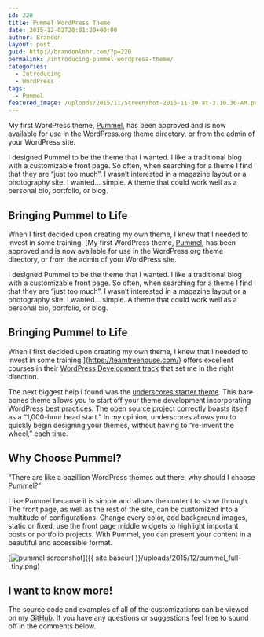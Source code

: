 ```yaml
---
id: 220
title: Pummel WordPress Theme
date: 2015-12-02T20:01:20+00:00
author: Brandon
layout: post
guid: http://brandonlehr.com/?p=220
permalink: /introducing-pummel-wordpress-theme/
categories:
  - Introducing
  - WordPress
tags:
  - Pummel
featured_image: /uploads/2015/11/Screenshot-2015-11-30-at-3.10.36-AM.png
---
```

My first WordPress theme, [Pummel](https://wordpress.org/themes/pummel/), has been approved and is now available for use in the WordPress.org theme directory, or from the admin of your WordPress site.

I designed Pummel to be the theme that I wanted. I like a traditional blog with a customizable front page. So often, when searching for a theme I find that they are &#8220;just too much&#8221;. I wasn&#8217;t interested in a magazine layout or a photography site. I wanted&#8230; simple. A theme that could work well as a personal bio, portfolio, or blog.<!--more-->

## Bringing Pummel to Life

When I first decided upon creating my own theme, I knew that I needed to invest in some training. [My first WordPress theme, [Pummel](https://wordpress.org/themes/pummel/), has been approved and is now available for use in the WordPress.org theme directory, or from the admin of your WordPress site.

I designed Pummel to be the theme that I wanted. I like a traditional blog with a customizable front page. So often, when searching for a theme I find that they are &#8220;just too much&#8221;. I wasn&#8217;t interested in a magazine layout or a photography site. I wanted&#8230; simple. A theme that could work well as a personal bio, portfolio, or blog.<!--more-->

## Bringing Pummel to Life

When I first decided upon creating my own theme, I knew that I needed to invest in some training.](https://teamtreehouse.com/) offers excellent courses in their [WordPress Development track](https://teamtreehouse.com/tracks/wordpress-development) that set me in the right direction.

The next biggest help I found was the [underscores starter theme](http://underscores.me/). This bare bones theme allows you to start off your theme development incorporating WordPress best practices. The open source project correctly boasts itself as a &#8220;1,000-hour head start.&#8221; In my opinion, underscores allows you to quickly begin designing your themes, without having to &#8220;re-invent the wheel,&#8221; each time.

## Why Choose Pummel?

&#8220;There are like a bazillion WordPress themes out there, why should I choose Pummel?&#8221;

I like Pummel because it is simple and allows the content to show through. The front page, as well as the rest of the site, can be customized into a multitude of configurations. Change every color, add background images, static or fixed, use the front page middle widgets to highlight important posts or portfolio projects. With Pummel, you can present your content in a beautiful and accessible format.

[<img class="aligncenter wp-image-229 size-large" src="{{ site.baseurl }}/uploads/2015/12/pummel_full-_tiny-280x1024.png?fit=280%2C1024" alt="pummel screenshot" srcset="{{ site.baseurl }}/uploads/2015/12/pummel_full-_tiny.png?resize=280%2C1024 280w, {{ site.baseurl }}/uploads/2015/12/pummel_full-_tiny.png?resize=82%2C300 82w, {{ site.baseurl }}/uploads/2015/12/pummel_full-_tiny.png?w=997 997w" sizes="(max-width: 280px) 100vw, 280px" data-recalc-dims="1" />]({{ site.baseurl }}/uploads/2015/12/pummel_full-_tiny.png)

## I want to know more!

The source code and examples of all of the customizations can be viewed on my [GitHub](https://github.com/blehr/Pummel). If you have any questions or suggestions feel free to sound off in the comments below.

&nbsp;